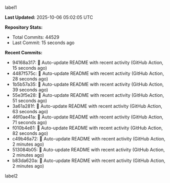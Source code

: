 
label1 
<!-- ACTIVITY_START -->
**Last Updated:** 2025-10-06 05:02:05 UTC

**Repository Stats:**
- Total Commits: 44529
- Last Commit: 15 seconds ago

**Recent Commits:**
- 94168a317: 🤖 Auto-update README with recent activity (GitHub Action, 15 seconds ago)
- 4487f575c: 🤖 Auto-update README with recent activity (GitHub Action, 28 seconds ago)
- 1b5b57a35: 🤖 Auto-update README with recent activity (GitHub Action, 39 seconds ago)
- 55e3f5e28: 🤖 Auto-update README with recent activity (GitHub Action, 51 seconds ago)
- 3a61a281f: 🤖 Auto-update README with recent activity (GitHub Action, 63 seconds ago)
- 46f0ae41a: 🤖 Auto-update README with recent activity (GitHub Action, 71 seconds ago)
- f010b4e81: 🤖 Auto-update README with recent activity (GitHub Action, 82 seconds ago)
- c49b46a72: 🤖 Auto-update README with recent activity (GitHub Action, 2 minutes ago)
- 513084b05: 🤖 Auto-update README with recent activity (GitHub Action, 2 minutes ago)
- b83da620a: 🤖 Auto-update README with recent activity (GitHub Action, 2 minutes ago)
<!-- ACTIVITY_END -->

label2
